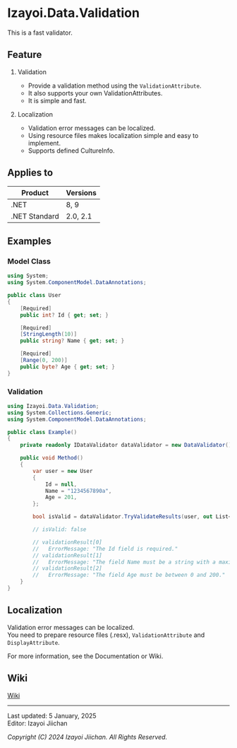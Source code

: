 # Izayoi.Data.Validation

This is a fast validator.

## Feature

1. Validation
    - Provide a validation method using the `ValidationAttribute`.
    - It also supports your own ValidationAttributes.
    - It is simple and fast.

2. Localization
    - Validation error messages can be localized.
    - Using resource files makes localization simple and easy to implement.
    - Supports defined CultureInfo.

## Applies to

|Product|Versions|
|--|--|
|.NET|8, 9|
|.NET Standard|2.0, 2.1|

## Examples

### Model Class

~~~csharp
using System;
using System.ComponentModel.DataAnnotations;

public class User
{
    [Required]
    public int? Id { get; set; }

    [Required]
    [StringLength(10)]
    public string? Name { get; set; }

    [Required]
    [Range(0, 200)]
    public byte? Age { get; set; }
}
~~~

### Validation

~~~csharp
using Izayoi.Data.Validation;
using System.Collections.Generic;
using System.ComponentModel.DataAnnotations;

public class Example()
{
    private readonly IDataValidator dataValidator = new DataValidator();

    public void Method()
    {
        var user = new User
        {
            Id = null,
            Name = "1234567890a",
            Age = 201,
        };

        bool isValid = dataValidator.TryValidateResults(user, out List<ValidationResult> validationResults);

        // isValid: false

        // validationResult[0]
        //   ErrorMessage: "The Id field is required."
        // validationResult[1]
        //   ErrorMessage: "The field Name must be a string with a maximum length of 10."
        // validationResult[2]
        //   ErrorMessage: "The field Age must be between 0 and 200."
    }
}
~~~

## Localization

Validation error messages can be localized.  
You need to prepare resource files (.resx), `ValidationAttribute` and `DisplayAttribute`.

For more information, see the Documentation or Wiki.

## Wiki

[Wiki](https://github.com/izayoijiichan/Izayoi.Data.DbCommandAdapter/wiki)

___
Last updated: 5 January, 2025  
Editor: Izayoi Jiichan

*Copyright (C) 2024 Izayoi Jiichan. All Rights Reserved.*
